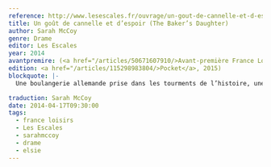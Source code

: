 ```yaml
---
reference: http://www.lesescales.fr/ouvrage/un-gout-de-cannelle-et-d-espoir?EAN13=9782365690409
title: Un goût de cannelle et d’espoir (The Baker’s Daughter)
author: Sarah McCoy
genre: Drame
editor: Les Escales
year: 2014
avantpremire: (<a href="/articles/50671607910/>Avant-première France Loisirs</a>, 2013.
edition: <a href="/articles/115298983804/>Pocket</a>, 2015)
blockquote: |-
  Une boulangerie allemande prise dans les tourments de l’histoire, une famille déchirée par les horreurs de la guerre, l’innocence confrontée à un choix terrible... Bouleversant d’émotion, un roman porteur d’une magnifique leçon de vie et de tolérance.

traduction: Sarah McCoy
date: 2014-04-17T09:30:00
tags:
  - france loisirs
  - Les Escales
  - sarahmccoy
  - drame
  - elsie
---
```


